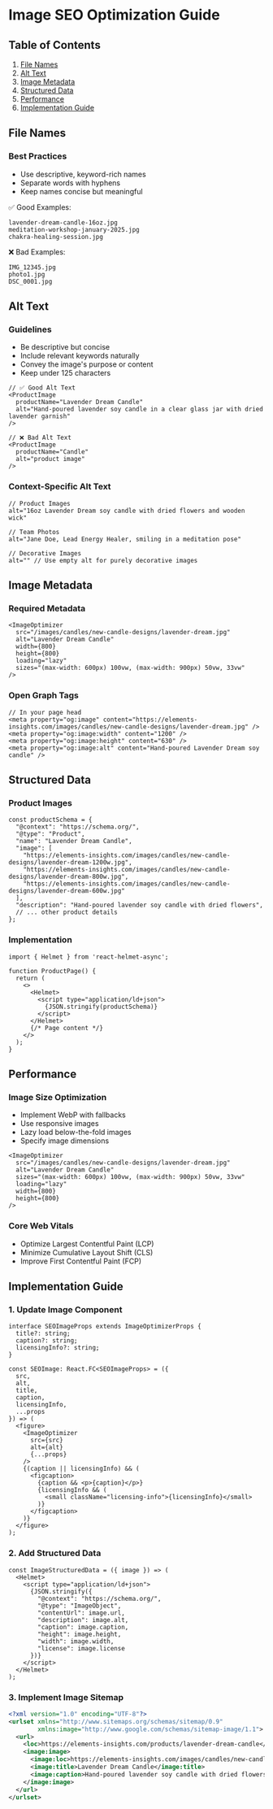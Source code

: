 # Image SEO Optimization Guide

## Table of Contents
1. [File Names](#file-names)
2. [Alt Text](#alt-text)
3. [Image Metadata](#image-metadata)
4. [Structured Data](#structured-data)
5. [Performance](#performance)
6. [Implementation Guide](#implementation-guide)

## File Names

### Best Practices
- Use descriptive, keyword-rich names
- Separate words with hyphens
- Keep names concise but meaningful

✅ Good Examples:
```
lavender-dream-candle-16oz.jpg
meditation-workshop-january-2025.jpg
chakra-healing-session.jpg
```

❌ Bad Examples:
```
IMG_12345.jpg
photo1.jpg
DSC_0001.jpg
```

## Alt Text

### Guidelines
- Be descriptive but concise
- Include relevant keywords naturally
- Convey the image's purpose or content
- Keep under 125 characters

```tsx
// ✅ Good Alt Text
<ProductImage
  productName="Lavender Dream Candle"
  alt="Hand-poured lavender soy candle in a clear glass jar with dried lavender garnish"
/>

// ❌ Bad Alt Text
<ProductImage
  productName="Candle"
  alt="product image"
/>
```

### Context-Specific Alt Text
```tsx
// Product Images
alt="16oz Lavender Dream soy candle with dried flowers and wooden wick"

// Team Photos
alt="Jane Doe, Lead Energy Healer, smiling in a meditation pose"

// Decorative Images
alt="" // Use empty alt for purely decorative images
```

## Image Metadata

### Required Metadata
```tsx
<ImageOptimizer
  src="/images/candles/new-candle-designs/lavender-dream.jpg"
  alt="Lavender Dream Candle"
  width={800}
  height={800}
  loading="lazy"
  sizes="(max-width: 600px) 100vw, (max-width: 900px) 50vw, 33vw"
/>
```

### Open Graph Tags
```tsx
// In your page head
<meta property="og:image" content="https://elements-insights.com/images/candles/new-candle-designs/lavender-dream.jpg" />
<meta property="og:image:width" content="1200" />
<meta property="og:image:height" content="630" />
<meta property="og:image:alt" content="Hand-poured Lavender Dream soy candle" />
```

## Structured Data

### Product Images
```tsx
const productSchema = {
  "@context": "https://schema.org/",
  "@type": "Product",
  "name": "Lavender Dream Candle",
  "image": [
    "https://elements-insights.com/images/candles/new-candle-designs/lavender-dream-1200w.jpg",
    "https://elements-insights.com/images/candles/new-candle-designs/lavender-dream-800w.jpg",
    "https://elements-insights.com/images/candles/new-candle-designs/lavender-dream-600w.jpg"
  ],
  "description": "Hand-poured lavender soy candle with dried flowers",
  // ... other product details
};
```

### Implementation
```tsx
import { Helmet } from 'react-helmet-async';

function ProductPage() {
  return (
    <>
      <Helmet>
        <script type="application/ld+json">
          {JSON.stringify(productSchema)}
        </script>
      </Helmet>
      {/* Page content */}
    </>
  );
}
```

## Performance

### Image Size Optimization
- Implement WebP with fallbacks
- Use responsive images
- Lazy load below-the-fold images
- Specify image dimensions

```tsx
<ImageOptimizer
  src="/images/candles/new-candle-designs/lavender-dream.jpg"
  alt="Lavender Dream Candle"
  sizes="(max-width: 600px) 100vw, (max-width: 900px) 50vw, 33vw"
  loading="lazy"
  width={800}
  height={800}
/>
```

### Core Web Vitals
- Optimize Largest Contentful Paint (LCP)
- Minimize Cumulative Layout Shift (CLS)
- Improve First Contentful Paint (FCP)

## Implementation Guide

### 1. Update Image Component
```tsx
interface SEOImageProps extends ImageOptimizerProps {
  title?: string;
  caption?: string;
  licensingInfo?: string;
}

const SEOImage: React.FC<SEOImageProps> = ({
  src,
  alt,
  title,
  caption,
  licensingInfo,
  ...props
}) => (
  <figure>
    <ImageOptimizer
      src={src}
      alt={alt}
      {...props}
    />
    {(caption || licensingInfo) && (
      <figcaption>
        {caption && <p>{caption}</p>}
        {licensingInfo && (
          <small className="licensing-info">{licensingInfo}</small>
        )}
      </figcaption>
    )}
  </figure>
);
```

### 2. Add Structured Data
```tsx
const ImageStructuredData = ({ image }) => (
  <Helmet>
    <script type="application/ld+json">
      {JSON.stringify({
        "@context": "https://schema.org/",
        "@type": "ImageObject",
        "contentUrl": image.url,
        "description": image.alt,
        "caption": image.caption,
        "height": image.height,
        "width": image.width,
        "license": image.license
      })}
    </script>
  </Helmet>
);
```

### 3. Implement Image Sitemap
```xml
<?xml version="1.0" encoding="UTF-8"?>
<urlset xmlns="http://www.sitemaps.org/schemas/sitemap/0.9"
        xmlns:image="http://www.google.com/schemas/sitemap-image/1.1">
  <url>
    <loc>https://elements-insights.com/products/lavender-dream-candle</loc>
    <image:image>
      <image:loc>https://elements-insights.com/images/candles/new-candle-designs/lavender-dream.jpg</image:loc>
      <image:title>Lavender Dream Candle</image:title>
      <image:caption>Hand-poured lavender soy candle with dried flowers</image:caption>
    </image:image>
  </url>
</urlset>
